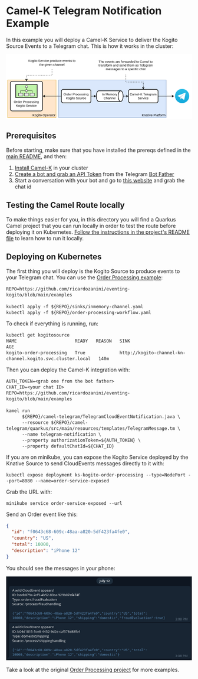 # Camel-K Telegram Notification Example

In this example you will deploy a Camel-K Service to deliver the Kogito Source Events to a Telegram chat. This is how it
works in the cluster:

![](example-architecture.png)

## Prerequisites

Before starting, make sure that you have installed the prereqs defined in the [main README](../../README.md), and then:

1. [Install Camel-K](https://camel.apache.org/camel-k/latest/installation/installation.html) in your cluster
2. [Create a bot and grab an API Token](https://core.telegram.org/bots#3-how-do-i-create-a-bot) from the
   Telegram [Bot Father](https://telegram.me/botfather)
3. Start a conversation with your bot and go to [this website](https://codesandbox.io/s/get-telegram-chat-id-q3qkk) and
   grab the chat id

## Testing the Camel Route locally

To make things easier for you, in this directory you will find a Quarkus Camel project that you can run locally in order
to test the route before deploying it on
Kubernetes. [Follow the instructions in the project's README file](quarkus/README.md) to learn how to run it locally.

## Deploying on Kubernetes

The first thing you will deploy is the Kogito Source to produce events to your Telegram chat. You can use
the [Order Processing example](../order-processing-workflow.yaml):

```shell
REPO=https://github.com/ricardozanini/eventing-kogito/blob/main/examples

kubectl apply -f ${REPO}/sinks/inmemory-channel.yaml
kubectl apply -f ${REPO}/order-processing-workflow.yaml
```

To check if everything is running, run:

```shell
kubectl get kogitosource
NAME                      READY   REASON   SINK                                                        AGE
kogito-order-processing   True             http://kogito-channel-kn-channel.kogito.svc.cluster.local   140m
```

Then you can deploy the Camel-K integration with:

```shell
AUTH_TOKEN=<grab one from the bot father>
CHAT_ID=<your chat ID>
REPO=https://github.com/ricardozanini/eventing-kogito/blob/main/examples

kamel run 
      ${REPO}/camel-telegram/TelegramCloudEventNotification.java \
      --resource ${REPO}/camel-telegram/quarkus/src/main/resources/templates/TelegramMessage.tm \
      --name telegram-notification \
      --property authorizationToken=${AUTH_TOKEN} \
      --property defaultChatId=${CHAT_ID}
```

If you are on minikube, you can expose the Kogito Service deployed by the Knative Source to send CloudEvents messages directly
to it with:

```shell
kubectl expose deployment ks-kogito-order-processing --type=NodePort --port=8080 --name=order-service-exposed
```

Grab the URL with:

```shell
minikube service order-service-exposed --url
```

Send an Order event like this:

```json
{
  "id": "f0643c68-609c-48aa-a820-5df423fa4fe0",
  "country": "US",
  "total": 10000,
  "description": "iPhone 12"
}
```

You should see the messages in your phone:

![](telegram-chat.png)

Take a look at the
original [Order Processing project](https://github.com/kiegroup/kogito-examples/tree/stable/serverless-workflow-order-processing)
for more examples.